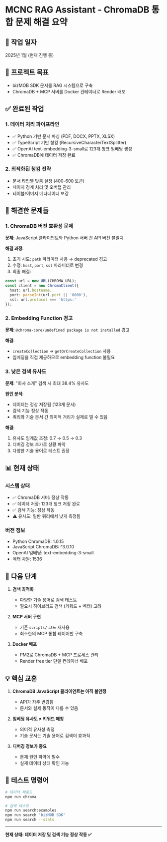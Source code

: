 # MCNC RAG Assistant - ChromaDB 통합 문제 해결 요약

## 📅 작업 일자
2025년 1월 (현재 진행 중)

## 🎯 프로젝트 목표
- bizMOB SDK 문서를 RAG 시스템으로 구축
- ChromaDB + MCP 서버를 Docker 컨테이너로 Render 배포

## ✅ 완료된 작업

### 1. 데이터 처리 파이프라인
- ✅ Python 기반 문서 파싱 (PDF, DOCX, PPTX, XLSX)
- ✅ TypeScript 기반 청킹 (RecursiveCharacterTextSplitter)
- ✅ OpenAI text-embedding-3-small로 123개 청크 임베딩 생성
- ✅ ChromaDB에 데이터 저장 완료

### 2. 최적화된 청킹 전략
- 문서 타입별 맞춤 설정 (400-600 토큰)
- 페이지 경계 처리 및 오버랩 관리
- 테이블/이미지 메타데이터 보강

## 🔧 해결한 문제들

### 1. ChromaDB 버전 호환성 문제
**문제**: JavaScript 클라이언트와 Python 서버 간 API 버전 불일치

**해결 과정**:
1. 초기 시도: `path` 파라미터 사용 → deprecated 경고
2. 수정: `host`, `port`, `ssl` 파라미터로 변경
3. 최종 해결:
```typescript
const url = new URL(CHROMA_URL);
const client = new ChromaClient({
  host: url.hostname,
  port: parseInt(url.port || '8000'),
  ssl: url.protocol === 'https:'
});
```

### 2. Embedding Function 경고
**문제**: `@chroma-core/undefined package is not installed` 경고

**해결**:
- `createCollection` → `getOrCreateCollection` 사용
- 임베딩을 직접 제공하므로 embedding function 불필요

### 3. 낮은 검색 유사도
**문제**: "회사 소개" 검색 시 최대 38.4% 유사도

**원인 분석**:
- 데이터는 정상 저장됨 (123개 문서)
- 검색 기능 정상 작동
- 쿼리와 기술 문서 간 의미적 거리가 실제로 멀 수 있음

**해결**:
1. 유사도 임계값 조정: 0.7 → 0.5 → 0.3
2. 디버깅 정보 추가로 상황 파악
3. 다양한 기술 용어로 테스트 권장

## 📊 현재 상태

### 시스템 상태
- ✅ ChromaDB 서버: 정상 작동
- ✅ 데이터 저장: 123개 청크 저장 완료
- ✅ 검색 기능: 정상 작동
- ⚠️ 유사도: 일반 쿼리에서 낮게 측정됨

### 버전 정보
- Python ChromaDB: 1.0.15
- JavaScript ChromaDB: ^3.0.10
- OpenAI 임베딩: text-embedding-3-small
- 벡터 차원: 1536

## 🚀 다음 단계

1. **검색 최적화**
   - 다양한 기술 용어로 검색 테스트
   - 필요시 하이브리드 검색 (키워드 + 벡터) 고려

2. **MCP 서버 구현**
   - 기존 `scripts/` 코드 재사용
   - 최소한의 MCP 통합 레이어만 구축

3. **Docker 배포**
   - PM2로 ChromaDB + MCP 프로세스 관리
   - Render free tier 단일 컨테이너 배포

## 💡 핵심 교훈

1. **ChromaDB JavaScript 클라이언트는 아직 불안정**
   - API가 자주 변경됨
   - 문서와 실제 동작이 다를 수 있음

2. **임베딩 유사도 ≠ 키워드 매칭**
   - 의미적 유사성 측정
   - 기술 문서는 기술 용어로 검색이 효과적

3. **디버깅 정보가 중요**
   - 문제 원인 파악에 필수
   - 실제 데이터 상태 확인 가능

## 📝 테스트 명령어
```bash
# 데이터 재로드
npm run chroma

# 검색 테스트
npm run search:examples
npm run search "bizMOB SDK"
npm run search --stats
```

---

**현재 상태: 데이터 저장 및 검색 기능 정상 작동 ✅**